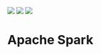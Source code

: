 [![](https://images.microbadger.com/badges/version/akr89/spark:2.3-hadoop2.6.svg)](https://microbadger.com/images/akr89/spark:2.3-hadoop2.6) [![](https://images.microbadger.com/badges/image/akr89/spark:2.3-hadoop2.6.svg)](https://microbadger.com/images/akr89/spark:2.3-hadoop2.6) [![](https://img.shields.io/badge/Docker%20Hub-%E2%86%92-blue.svg)](https://hub.docker.com/r/akr89/spark)

# Apache Spark
